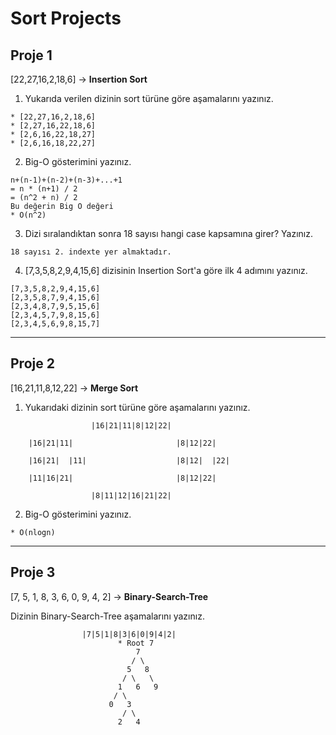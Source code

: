 # Sort Projects

## **Proje 1**

[22,27,16,2,18,6] -> **Insertion Sort**

1. Yukarıda verilen dizinin sort türüne göre aşamalarını yazınız.

```
* [22,27,16,2,18,6]
* [2,27,16,22,18,6]
* [2,6,16,22,18,27]
* [2,6,16,18,22,27]
```

2. Big-O gösterimini yazınız.

```
n+(n-1)+(n-2)+(n-3)+...+1
= n * (n+1) / 2
= (n^2 + n) / 2
Bu değerin Big O değeri 
* O(n^2)

```

3. Dizi sıralandıktan sonra 18 sayısı hangi case kapsamına girer? Yazınız.

```
18 sayısı 2. indexte yer almaktadır.

```
4. [7,3,5,8,2,9,4,15,6] dizisinin Insertion Sort'a göre ilk 4 adımını yazınız.

```
[7,3,5,8,2,9,4,15,6]
[2,3,5,8,7,9,4,15,6]
[2,3,4,8,7,9,5,15,6]
[2,3,4,5,7,9,8,15,6]
[2,3,4,5,6,9,8,15,7]

```
---
## **Proje 2**

[16,21,11,8,12,22] -> **Merge Sort**

1. Yukarıdaki dizinin sort türüne göre aşamalarını yazınız.

```                  
                  |16|21|11|8|12|22|

    |16|21|11|                       |8|12|22|

    |16|21|  |11|                    |8|12|  |22|

    |11|16|21|                       |8|12|22|

                  |8|11|12|16|21|22|

```
2. Big-O gösterimini yazınız.

```
* O(nlogn)

```
---

## **Proje 3**

[7, 5, 1, 8, 3, 6, 0, 9, 4, 2] -> **Binary-Search-Tree** 

Dizinin Binary-Search-Tree aşamalarını yazınız.

```
                |7|5|1|8|3|6|0|9|4|2|
                        * Root 7
                            7
                           / \ 
                          5   8 
                         / \   \ 
                        1   6   9
                       / \
                      0   3
                         / \
                        2   4
                        
    
     

                        



```     



